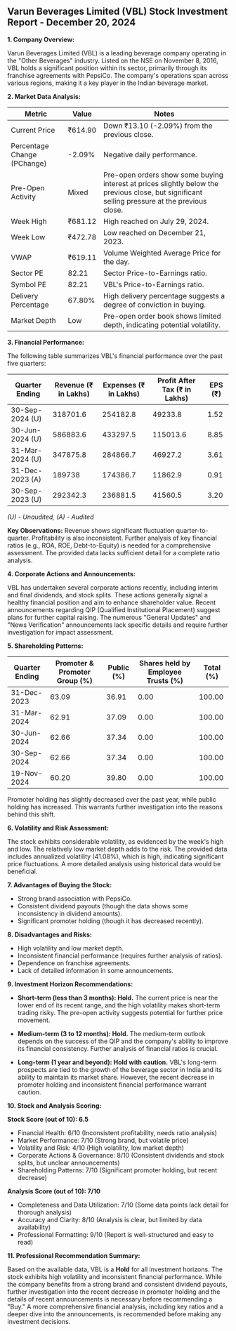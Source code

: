 ## Varun Beverages Limited (VBL) Stock Investment Report - December 20, 2024

**1. Company Overview:**

Varun Beverages Limited (VBL) is a leading beverage company operating in the "Other Beverages" industry.  Listed on the NSE on November 8, 2016, VBL holds a significant position within its sector, primarily through its franchise agreements with PepsiCo.  The company's operations span across various regions, making it a key player in the Indian beverage market.

**2. Market Data Analysis:**

| Metric                     | Value       | Notes                                                              |
|-----------------------------|-------------|----------------------------------------------------------------------|
| Current Price               | ₹614.90     |  Down ₹13.10 (-2.09%) from the previous close.                     |
| Percentage Change (PChange) | -2.09%      | Negative daily performance.                                         |
| Pre-Open Activity          | Mixed       | Pre-open orders show some buying interest at prices slightly below the previous close, but significant selling pressure at the previous close. |
| Week High                   | ₹681.12     | High reached on July 29, 2024.                                     |
| Week Low                    | ₹472.78     | Low reached on December 21, 2023.                                  |
| VWAP                        | ₹619.11     | Volume Weighted Average Price for the day.                           |
| Sector PE                   | 82.21       | Sector Price-to-Earnings ratio.                                    |
| Symbol PE                   | 82.21       | VBL's Price-to-Earnings ratio.                                     |
| Delivery Percentage         | 67.80%      | High delivery percentage suggests a degree of conviction in buying.   |
| Market Depth                | Low         |  Pre-open order book shows limited depth, indicating potential volatility. |


**3. Financial Performance:**

The following table summarizes VBL's financial performance over the past five quarters:

| Quarter Ending      | Revenue (₹ in Lakhs) | Expenses (₹ in Lakhs) | Profit After Tax (₹ in Lakhs) | EPS (₹) |
|----------------------|-----------------------|-----------------------|-----------------------------|---------|
| 30-Sep-2024 (U)     | 318701.6              | 254182.8              | 49233.8                     | 1.52    |
| 30-Jun-2024 (U)     | 586883.6              | 433297.5              | 115013.6                    | 8.85    |
| 31-Mar-2024 (U)     | 347875.8              | 284866.7              | 46927.2                     | 3.61    |
| 31-Dec-2023 (A)     | 189738                | 174386.7              | 11862.9                     | 0.91    |
| 30-Sep-2023 (U)     | 292342.3              | 236881.5              | 41560.5                     | 3.20    |

*(U) - Unaudited, (A) - Audited*

**Key Observations:** Revenue shows significant fluctuation quarter-to-quarter. Profitability is also inconsistent.  Further analysis of key financial ratios (e.g., ROA, ROE, Debt-to-Equity) is needed for a comprehensive assessment.  The provided data lacks sufficient detail for a complete ratio analysis.

**4. Corporate Actions and Announcements:**

VBL has undertaken several corporate actions recently, including interim and final dividends, and stock splits.  These actions generally signal a healthy financial position and aim to enhance shareholder value.  Recent announcements regarding QIP (Qualified Institutional Placement) suggest plans for further capital raising.  The numerous "General Updates" and "News Verification" announcements lack specific details and require further investigation for impact assessment.

**5. Shareholding Patterns:**

| Quarter Ending | Promoter & Promoter Group (%) | Public (%) | Shares held by Employee Trusts (%) | Total (%) |
|-----------------|-----------------------------|------------|---------------------------------|-----------|
| 31-Dec-2023     | 63.09                       | 36.91      | 0.00                           | 100.00    |
| 31-Mar-2024     | 62.91                       | 37.09      | 0.00                           | 100.00    |
| 30-Jun-2024     | 62.66                       | 37.34      | 0.00                           | 100.00    |
| 30-Sep-2024     | 62.66                       | 37.34      | 0.00                           | 100.00    |
| 19-Nov-2024     | 60.20                       | 39.80      | 0.00                           | 100.00    |

Promoter holding has slightly decreased over the past year, while public holding has increased. This warrants further investigation into the reasons behind this shift.

**6. Volatility and Risk Assessment:**

The stock exhibits considerable volatility, as evidenced by the week's high and low.  The relatively low market depth adds to the risk.  The provided data includes annualized volatility (41.08%), which is high, indicating significant price fluctuations.  A more detailed analysis using historical data would be beneficial.

**7. Advantages of Buying the Stock:**

* Strong brand association with PepsiCo.
* Consistent dividend payouts (though the data shows some inconsistency in dividend amounts).
* Significant promoter holding (though it has decreased recently).

**8. Disadvantages and Risks:**

* High volatility and low market depth.
* Inconsistent financial performance (requires further analysis of ratios).
* Dependence on franchise agreements.
* Lack of detailed information in some announcements.

**9. Investment Horizon Recommendations:**

* **Short-term (less than 3 months): Hold.** The current price is near the lower end of its recent range, and the high volatility makes short-term trading risky.  The pre-open activity suggests potential for further price movement.

* **Medium-term (3 to 12 months): Hold.**  The medium-term outlook depends on the success of the QIP and the company's ability to improve its financial consistency.  Further analysis of financial ratios is crucial.

* **Long-term (1 year and beyond): Hold with caution.**  VBL's long-term prospects are tied to the growth of the beverage sector in India and its ability to maintain its market share.  However, the recent decrease in promoter holding and inconsistent financial performance warrant caution.


**10. Stock and Analysis Scoring:**

**Stock Score (out of 10): 6.5**

* Financial Health: 6/10 (Inconsistent profitability, needs ratio analysis)
* Market Performance: 7/10 (Strong brand, but volatile price)
* Volatility and Risk: 4/10 (High volatility, low market depth)
* Corporate Actions & Governance: 8/10 (Consistent dividends and stock splits, but unclear announcements)
* Shareholding Patterns: 7/10 (Significant promoter holding, but recent decrease)

**Analysis Score (out of 10): 7/10**

* Completeness and Data Utilization: 7/10 (Some data points lack detail for thorough analysis)
* Accuracy and Clarity: 8/10 (Analysis is clear, but limited by data availability)
* Professional Formatting: 9/10 (Report is well-structured and easy to read)


**11. Professional Recommendation Summary:**

Based on the available data, VBL is a **Hold** for all investment horizons.  The stock exhibits high volatility and inconsistent financial performance. While the company benefits from a strong brand and consistent dividend payouts, further investigation into the recent decrease in promoter holding and the details of recent announcements is necessary before recommending a "Buy."  A more comprehensive financial analysis, including key ratios and a deeper dive into the announcements, is recommended before making any investment decisions.
